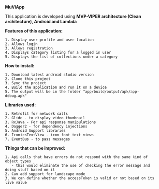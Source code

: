 **MuViApp**

This application is developed using **MVP-VIPER architecture (Clean architecture), Android and Lambda**

**Features of this application:**
    
    1. Display user profile and user location
    2. Allows login
    3. Allows registration
    4. Displays category listing for a logged in user
    5. Displays the list of collections under a category
    
**How to install:**

    1. Download latest android studio version
    2. Clone this project
    3. Sync the project
    4. Build the application and run it on a device
    5. The output will be in the folder "app/build/output/apk/app-debug.apk"
    
**Libraries used:**   

    1. Retrofit for network calls
    2. Glide - to display video thumbnail
    3. RxJava - For api response manipulations
    4. Dagger2 - for dependency injections
    5. Android Support libraries
    6. IconicsTextView - icon font text views
    7. EventBus - to pass messages
    
**Things that can be improved:**

    1. Api calls that have errors do not respond with the same kind of object types 
       - this would eliminate the use of checking the error message and doing stuff based on it
    2. Can add support for landscape mode
    3. We can define whether the accessToken is valid or not based on its live value
     